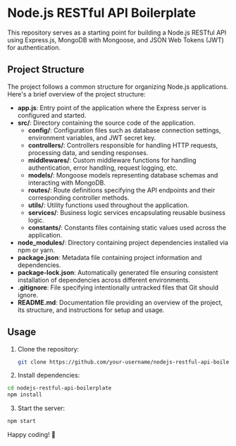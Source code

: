 # Node.js RESTful API Boilerplate

This repository serves as a starting point for building a Node.js RESTful API using Express.js, MongoDB with Mongoose, and JSON Web Tokens (JWT) for authentication.

## Project Structure

The project follows a common structure for organizing Node.js applications. Here's a brief overview of the project structure:

- **app.js**: Entry point of the application where the Express server is configured and started.
- **src/**: Directory containing the source code of the application.
  - **config/**: Configuration files such as database connection settings, environment variables, and JWT secret key.
  - **controllers/**: Controllers responsible for handling HTTP requests, processing data, and sending responses.
  - **middlewares/**: Custom middleware functions for handling authentication, error handling, request logging, etc.
  - **models/**: Mongoose models representing database schemas and interacting with MongoDB.
  - **routes/**: Route definitions specifying the API endpoints and their corresponding controller methods.
  - **utils/**: Utility functions used throughout the application.
  - **services/**: Business logic services encapsulating reusable business logic.
  - **constants/**: Constants files containing static values used across the application.
- **node_modules/**: Directory containing project dependencies installed via npm or yarn.
- **package.json**: Metadata file containing project information and dependencies.
- **package-lock.json**: Automatically generated file ensuring consistent installation of dependencies across different environments.
- **.gitignore**: File specifying intentionally untracked files that Git should ignore.
- **README.md**: Documentation file providing an overview of the project, its structure, and instructions for setup and usage.

## Usage

1. Clone the repository:

   ```bash
   git clone https://github.com/your-username/nodejs-restful-api-boilerplate.git

   ```

2. Install dependencies:

```bash
cd nodejs-restful-api-boilerplate
npm install
```

3. Start the server:

```bash
npm start
```

Happy coding! 🚀
